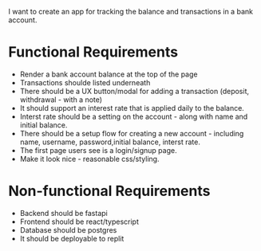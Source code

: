 I want to create an app for tracking the balance and transactions in a bank account.

# Functional Requirements
* Render a bank account balance at the top of the page
* Transactions shoulde listed underneath
* There should be a UX button/modal for adding a transaction (deposit, withdrawal - with a note)
* It should support an interest rate that is applied daily to the balance. 
* Interst rate should be a setting on the account - along with name and initial balance.
* There should be a setup flow for creating a new account - including name, username, password,initial balance, interst rate. 
* The first page users see is a login/signup page.
* Make it look nice - reasonable css/styling.

# Non-functional Requirements
* Backend should be fastapi
* Frontend should be react/typescript
* Database should be postgres
* It should be deployable to replit

